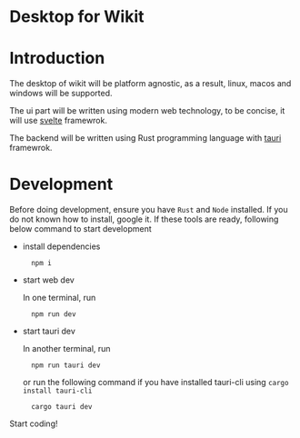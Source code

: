 # Desktop for Wikit

# Introduction

The desktop of wikit will be platform agnostic, as a result, linux, macos and windows will be
supported.

The ui part will be written using modern web technology, to be concise, it will use
[svelte](https://svelte.dev/) framewrok.

The backend will be written using Rust programming language with [tauri](https://github.com/tauri-apps/tauri) framewrok.

# Development

Before doing development, ensure you have `Rust` and `Node` installed. If you do not known how to install,
google it. If these tools are ready, following below command to start development

- install dependencies

        npm i

- start web dev

    In one terminal, run

        npm run dev

- start tauri dev

    In another terminal, run

        npm run tauri dev

    or run the following command if you have installed tauri-cli using `cargo install tauri-cli`

        cargo tauri dev

Start coding!
